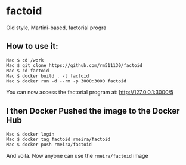 # factoid

Old style, Martini-based, factorial progra

## How to use it:

```
Mac $ cd /work
Mac $ git clone https://github.com/rm511130/factoid
Mac $ cd factoid
Mac $ docker build . -t factoid
Mac $ docker run -d --rm -p 3000:3000 factoid
```

You can now access the factorial program at:  http://127.0.0.1:3000/5

## I then Docker Pushed the image to the Docker Hub 

```
Mac $ docker login
Mac $ docker tag factoid rmeira/factoid
Mac $ docker push rmeira/factoid
```

And voilà. Now anyone can use the `rmeira/factoid` image
